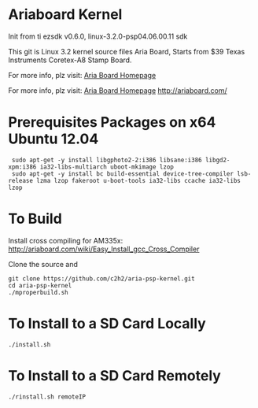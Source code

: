 Ariaboard Kernel
================

Init from ti ezsdk v0.6.0, linux-3.2.0-psp04.06.00.11 sdk

This git is Linux 3.2 kernel source files Aria Board, Starts from $39 Texas Instruments Coretex-A8 Stamp Board.

For more info, plz visit: [Aria Board Homepage](http://ariaboard.com/) 


For more info, plz visit: [Aria Board Homepage](http://ariaboard.com/) http://ariaboard.com/

Prerequisites Packages on x64 Ubuntu 12.04
==========================================
     sudo apt-get -y install libgphoto2-2:i386 libsane:i386 libgd2-xpm:i386 ia32-libs-multiarch uboot-mkimage lzop
     sudo apt-get -y install bc build-essential device-tree-compiler lsb-release lzma lzop fakeroot u-boot-tools ia32-libs ccache ia32-libs lzop

To Build
========
Install cross compiling for AM335x: http://ariaboard.com/wiki/Easy_Install_gcc_Cross_Compiler

Clone the source and 

    git clone https://github.com/c2h2/aria-psp-kernel.git
    cd aria-psp-kernel  
    ./mproperbuild.sh

To Install to a SD Card Locally
===============================
    ./install.sh


To Install to a SD Card Remotely
================================
    ./rinstall.sh remoteIP
